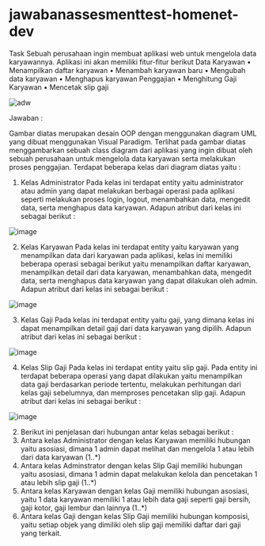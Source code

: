 # jawabanassesmenttest-homenet-dev

Task
Sebuah perusahaan ingin membuat aplikasi web untuk mengelola data karyawannya. Aplikasi ini akan memiliki fitur-fitur berikut
Data Karyawan
•	Menampilkan daftar karyawan
•	Menambah karyawan baru
•	Mengubah data karyawan
•	Menghapus karyawan
Penggajian
•	Menghitung Gaji Karyawan
•	Mencetak slip gaji

![adw](https://github.com/DwinSky/jawabanassesmenttest-homenet-dev/assets/113435712/2cf519e2-a7f7-4fed-99d8-78941205f02b)


Jawaban :
 
Gambar diatas merupakan desain OOP dengan menggunakan diagram UML yang dibuat menggunakan Visual Paradigm.
Terlihat pada gambar diatas menggambarkan sebuah class diagram dari aplikasi yang ingin dibuat oleh sebuah perusahaan untuk mengelola data karyawan serta melakukan proses penggajian.
Terdapat beberapa kelas dari diagram diatas yaitu :

1.	Kelas Administrator
Pada kelas ini terdapat entity yaitu administrator atau admin yang dapat melakukan berbagai operasi pada aplikasi seperti melakukan proses login, logout, menambahkan data, mengedit data, serta menghapus data karyawan. Adapun atribut dari kelas ini sebagai berikut :

![image](https://github.com/DwinSky/jawabanassesmenttest-homenet-dev/assets/113435712/495735b8-4f93-403d-aeb1-2fac6f12a7a4)

2.	Kelas Karyawan
Pada kelas ini terdapat entity yaitu karyawan yang menampilkan data dari karyawan pada aplikasi, kelas ini memiliki beberapa operasi sebagai berikut yaitu menampilkan daftar karyawan, menampilkan detail dari data karyawan, menambahkan data, mengedit data, serta menghapus data karyawan yang dapat dilakukan oleh admin. Adapun atribut dari kelas ini sebagai berikut :

![image](https://github.com/DwinSky/jawabanassesmenttest-homenet-dev/assets/113435712/2c8f39aa-98cf-4df2-a74b-a7d696c09d79)

3.	Kelas Gaji
Pada kelas ini terdapat entity yaitu gaji, yang dimana kelas ini dapat menampilkan detail gaji dari data karyawan yang dipilih. Adapun atribut dari kelas ini sebagai berikut :

![image](https://github.com/DwinSky/jawabanassesmenttest-homenet-dev/assets/113435712/556bf14b-6553-43d1-b524-74bb18570c3b)

4.	Kelas Slip Gaji
Pada kelas ini terdapat entity yaitu slip gaji. Pada entity ini terdapat beberapa operasi yang dapat dilakukan yaitu menampilkan data gaji berdasarkan periode tertentu, melakukan perhitungan dari kelas gaji sebelumnya, dan memproses pencetakan slip gaji. Adapun atribut dari kelas ini sebagai berikut :

![image](https://github.com/DwinSky/jawabanassesmenttest-homenet-dev/assets/113435712/5d6b92d4-afe7-489f-b93c-a2612ce24ced)

2. Berikut ini penjelasan dari hubungan antar kelas sebagai berikut :
1.	Antara kelas Administrator dengan kelas Karyawan memiliki hubungan yaitu asosiasi, dimana 1 admin dapat melihat dan mengelola 1 atau lebih dari data karyawan (1..*)
2.	Antara kelas Adminstrator dengan kelas Slip Gaji memiliki hubungan yaitu asosiasi, dimana 1 admin dapat melakukan kelola dan pencetakan 1 atau lebih slip gaji (1..*)
3.	Antara kelas Karyawan dengan kelas Gaji memiliki hubungan asosiasi, yaitu 1 data karyawan memiliki 1 atau lebih data gaji seperti gaji bersih, gaji kotor, gaji lembur dan lainnya (1..*)
4.	Antara kelas Gaji dengan kelas Slip Gaji memiliki hubungan komposisi, yaitu setiap objek yang dimiliki oleh slip gaji memiliki daftar dari gaji yang terkait.

